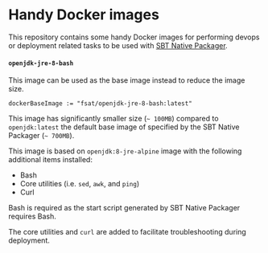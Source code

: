 # Handy Docker images

This repository contains some handy Docker images for performing devops or deployment related tasks to be used with [SBT Native Packager](https://github.com/sbt/sbt-native-packager).

#### `openjdk-jre-8-bash`

This image can be used as the base image instead to reduce the image size.

```
dockerBaseImage := "fsat/openjdk-jre-8-bash:latest"
```

This image has significantly smaller size (`~ 100MB`) compared to `openjdk:latest` the default base image of specified by the SBT Native Packager (`~ 700MB`).

This image is based on `openjdk:8-jre-alpine` image with the following additional items installed:

* Bash
* Core utilities (i.e. `sed`, `awk`, and `ping`)
* Curl

Bash is required as the start script generated by SBT Native Packager requires Bash.

The core utilities and `curl` are added to facilitate troubleshooting during deployment.

